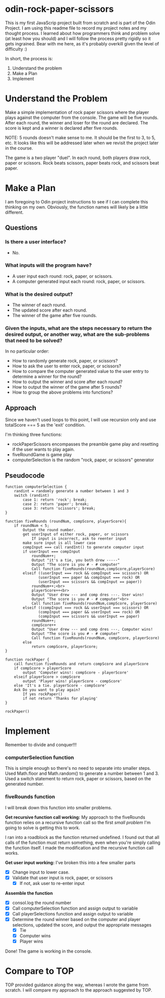# odin-rock-paper-scissors

This is my first JavaScrip project built from scratch and is part of the Odin Project. I am using this readme file to record my project notes and my thought process. I learned about how programmers think and problem solve (at least how you should) and I will follow the process pretty rigidly so it gets ingrained. Bear with me here, as it's probably overkill given the level of difficulty :)

In short, the process is:
1. Understand the problem
2. Make a Plan
3. Implement

# Understand the Problem
Make a simple implementation of rock paper scissors where the player plays against the computer from the console. The game will be five rounds. After each round, the winner and loser for the round are declared. The score is kept and a winner is declared after five rounds.

NOTE: 5 rounds doesn't make sense to me. It should be the first to 3, to 5, etc. It looks like this will be addressed later when we revisit the project later in the course.

The game is a two player "duel". In each round, both players draw rock, paper or scissors. Rock beats scissors, paper beats rock, and scissors beat paper.

# Make a Plan
I am foregoing to Odin project instructions to see if I can complete this thinking on my own. Obviously, the function names will likely be a little different.

## Questions
### Is there a user interface?
- No.

### What inputs will the program have?
- A user input each round: rock, paper, or scissors.
- A computer generated input each round: rock, paper, or scissors.

### What is the desired output?
- The winner of each round.
- The updated score after each round.
- The winner of the game after five rounds.

### Given the inputs, what are the steps necessary to return the desired output, or another way, what are the sub-problems that need to be solved?
In no particular order:
- How to randomly generate rock, paper, or scissors?
- How to ask the user to enter rock, paper, or scissors?
- How to compare the computer generated value to the user entry to determine a winner for the round?
- How to output the winner and score after each round?
- How to output the winner of the game after 5 rounds?
- How to group the above problems into functions?

## Approach
Since we haven't used loops to this point, I will use recursion only and use totalScore === 5 as the 'exit' condition.

I'm thinking three functions:
- rockPaperScissors encompasses the preamble game play and resetting if the user wants to play again.
- fiveRoundGame is game play
- computerSelection is the random "rock, paper, or scissors" generator

## Pseudocode

```
function computerSelection {
    randint = randomly generate a number between 1 and 3
    switch (randint)
        case 1: return 'rock'; break;
        case 2: return 'paper'; break;
        case 3: return 'scissors'; break;
}

function fiveRounds (roundNum, compScore, playerScore){
    if roundNum < 5;
        Output the round number.
        get userInput of either rock, paper, or scissors
            If input is incorrect, ask to reenter input
        make sure input is all lower case
        compInput === call randInt() to generate computer input
        if userInput === compInput
            roundNum++;
            Output "it's a tie, you both drew -----"
            Output "The score is you # - # computer"
            Call function fiveRounds(roundNum,compScore,playerScore)
        elseif ((userInput === rock && compInput === scissors) OR
               (userInput === paper && compInput === rock) OR
               (userInput === scissors && compInput == paper))
            roundNum++;<br>
            playerScore++<br>
            Output "User drew --- and comp dres ---. User wins!
            Output "The score is you # - # computer"<br>
            Call function fiveRounds(roundNum,compScore, playerScore)
        elseif ((compInput === rock && userInput === scissors) OR
               (compInput === paper && userInput === rock) OR
               (compInput === scissors && userInput == paper)
            roundNum++;
            compScore++
            Output "User drew --- and comp dres ---. Computer wins!
            Output "The score is you # - # computer"
            Call function fiveRounds(roundNum, compScore, playerScore)
        else
            return compScore, playerScore;
}

function rockPaper {
    call function fiveRounds and return compScore and playerScore
    if compScore > playerScore
        output 'Computer wins!: compScore - playerScore'
    elseif playerScore > compScore
        output 'Player wins! playerScore - compScore'
    else 'It's a tie. playerScore - compScore'
    Ask Do you want to play again?
        If yes rockPaper()
        if not return 'Thanks for playing'
}

rockPaper()
```

# Implement
Remember to divide and conquer!!!

### computerSelection function
This is simple enough so there's no need to separate into smaller steps. 
Used Math.floor and Math.random() to generate a number between 1 and 3.
Used a switch statement to return rock, paper or scissors, based on the generated number.

### fiveRounds function
I will break down this function into smaller problems.

**Get recursive function call working:**
My approach to the fiveRounds function relies on a recursive function call so the first *small problem* I'm going to solve is getting this to work.

I ran into a roadblock as the function returned undefined. I found out that all calls of the function must return something, even when you're simply calling the function itself. I made the modification and the recursive function call works.

**Get user input working:**
I've broken this into a few smaller parts
- [x] Change input to lower case. 
- [x] Validate that user input is rock, paper, or scissors
    - [x] If not, ask user to re-enter input

**Assemble the function**
- [x] consol.log the round number
- [x] Call computerSelection function and assign output to variable
- [x] Call playerSelections function and assign output to variable
- [x] Determine the round winner based on the computer and player selections, updated the score, and output the appropriate messages
    - [x] Tie
    - [x] Computer wins
    - [x] Player wins

Done! The game is working in the console. 

# Compare to TOP 
TOP provided guidance along the way, whereas I wrote the game from scratch. I will compare my approach to the approach suggested by TOP.



